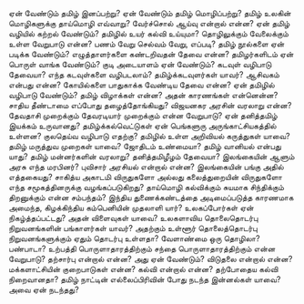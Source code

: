 ஏன் வேண்டும் தமிழ் இனப்பற்று?
ஏன் வேண்டும் தமிழ் மொழிப்பற்று?
தமிழ் உலகின் மொழிகளுக்கு தாய்மொழி எவ்வாறு? வேர்ச்சொல் ஆய்வு என்றால் என்ன?
ஏன் தமிழ் வழியில் கற்றல் வேண்டும்?
தமிழில் உயர் கல்வி உய்யுமா?
தொழிலுக்கும் வேலைக்கும் உள்ள வேறுபாடு என்ன?
பணம் வேறு செல்வம் வேறு, எப்படி?
தமிழ் நூல்களை ஏன் படிக்க வேண்டும்? எழுத்தாளர்களை கண்டறிவதன் தேவை என்ன?
தமிழர்களிடம் ஏன் பொருள் வாங்க வேண்டும்?
குடி அடையாளம் ஏன் வேண்டும்?
கடவுள் வழிபாடு தேவையா? எந்த கடவுள்களை வழிபடலாம்? தமிழ்க்கடவுளர்கள் யாவர்?
ஆசிவகம் என்பது என்ன?
கோயில்களை பாதுகாக்க வேண்டிய தேவை என்ன?
ஏன் தமிழில் வழிபாடு வேண்டும்?
தமிழ் விழாக்கள் என்ன? அதன் காரணங்கள் என்னென்ன?
சாதிய தீண்டாமை எப்போது தழைத்தோங்கியது?
விஜயனகர அரசின் வரலாறு என்ன?
தேவதாசி முறைக்கும் தேவரடியார் முறைக்கும் என்ன வேறுபாடு?
ஏன் தனித்தமிழ் இயக்கம் உருவானது?
தமிழ்க்கல்வெட்டுகள் ஏன் பெங்களுரு அருங்காட்சியகத்தில் உள்ளன?
குலதெய்வ வழிபாடு எதற்கு?
தமிழில் உள்ள அறிவியல் கருத்துகள் யாவை?
தமிழ் மருத்துவ முறைகள் யாவை?
ஜோதிடம் உண்மையா? தமிழ் வானியல் என்பது யாது?
தமிழ் மன்னர்களின் வரலாறு?
தனித்தமிழீழம் தேவையா?
இலங்கையின் ஆளும் அரசு எந்த மரபினர்?
புவிசார் அரசியல் என்றால் என்ன? இலங்கையின் பங்கு அதில் எத்தகையது?
சாகித்ய அகாடமி விருதுகளோ அல்லது கலைத்துறையின் விருதுகளோ எந்த சமூகத்தினருக்கு வழங்கப்படுகிறது?
தாய்மொழி கல்விக்கும் சுயமாக சிந்திக்கும் திறனுக்கும் என்ன சம்பந்தம்?
இந்திய துணைக்கண்டத்தை அடிமைப்படுத்த காரணமாக அமைந்த, கிழக்கிந்திய கம்பெனியின் முதலாளி யார்?
உலகப்போர்கள் ஏன் நிகழ்த்தப்பட்டது? அதன் விளைவுகள் யாவை?
உலகளாவிய தொலைதொடர்பு நிறுவனங்களின் பங்காளர்கள் யாவர்? அதற்கும் உள்ளூர் தொலைத்தொடர்பு நிறுவனங்களுக்கும் ஏதும் தொடர்பு உள்ளதா?
வேளாண்மை ஒரு தொழிலா? பண்பாடா?
உற்பத்தி பொருளாதாரத்திற்கும் சந்தை பொருளாதாரத்திற்கும் என்ன வேறுபாடு?
தற்சார்பு என்றால் என்ன? அது ஏன் வேண்டும்?
விடுதலை என்றால் என்ன?
மக்களாட்சியின் குறைபாடுகள் என்ன?
கல்வி என்றால் என்ன? தற்போதைய கல்வி நிறைவானதா?
தமிழ் நாட்டின் எல்லைப்பிரிவின் போது நடந்த இன்னல்கள் யாவை? அவை ஏன் நடந்தது?